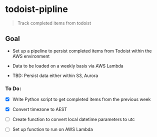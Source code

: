 # todoist-pipline

> Track completed items from todoist

## Goal 

- Set up a pipeline to persist completed items from Todoist within the AWS environment

- Data to be loaded on a weekly basis via AWS Lambda 

- TBD: Persist data either within S3, Aurora 

### To Do:

- [x] Write Python script to get completed items from the previous week

- [X] Convert timezone to AEST

- [ ] Create function to convert local datetime parameters to utc 

- [ ] Set up function to run on AWS Lambda 

